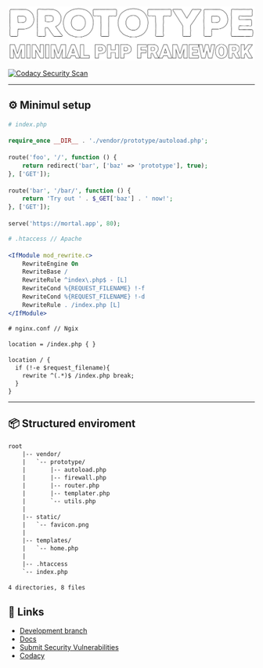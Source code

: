 ![](https://github.com/NotReeceHarris/NotReeceHarris/blob/main/cdn/prototype-logo.png?raw=true)

[![Codacy Security Scan](https://github.com/mortal-app/Prototype/actions/workflows/codacy.yml/badge.svg?branch=Development)](https://github.com/mortal-app/Prototype/actions/workflows/codacy.yml)

---
## ⚙️ Minimul setup
```php
# index.php

require_once __DIR__ . './vendor/prototype/autoload.php';

route('foo', '/', function () {
    return redirect('bar', ['baz' => 'prototype'], true);
}, ['GET']);

route('bar', '/bar/', function () {
    return 'Try out ' . $_GET['baz'] . ' now!';
}, ['GET']);

serve('https://mortal.app', 80);
```
```apache
# .htaccess // Apache

<IfModule mod_rewrite.c>
    RewriteEngine On
    RewriteBase /
    RewriteRule ^index\.php$ - [L]
    RewriteCond %{REQUEST_FILENAME} !-f
    RewriteCond %{REQUEST_FILENAME} !-d
    RewriteRule . /index.php [L]
</IfModule>
```
```nginx
# nginx.conf // Ngix

location = /index.php { }

location / {
  if (!-e $request_filename){
    rewrite ^(.*)$ /index.php break;
  }
}
```

---

## 📦 Structured enviroment
```
root
    |-- vendor/
    |   `-- prototype/
    |       |-- autoload.php
    |       |-- firewall.php
    |       |-- router.php
    |       |-- templater.php
    |       `-- utils.php
    |
    |-- static/
    |   `-- favicon.png
    | 
    |-- templates/
    |   `-- home.php
    | 
    |-- .htaccess
    `-- index.php

4 directories, 8 files
```

## 🔗 Links
- [Development branch](https://github.com/NotReeceHarris/Prototype/tree/Development)
- [Docs](https://prototype.mortal.app/#)
- [Submit Security Vulnerabilities](https://github.com/NotReeceHarris/Prototype/wiki)
- [Codacy](https://app.codacy.com/gh/NotReeceHarris/Prototype/dashboard)
